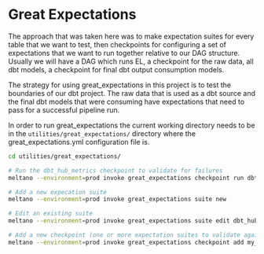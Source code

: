 # Great Expectations

The approach that was taken here was to make expectation suites for every table that we want to test, then checkpoints for configuring a set of expectations that we want to run together relative to our DAG structure.
Usually we will have a DAG which runs EL, a checkpoint for the raw data, all dbt models, a checkpoint for final dbt output consumption models.

The strategy for using great_expectations in this project is to test the boundaries of our dbt project.
The raw data that is used as a dbt source and the final dbt models that were consuming have expectations that need to pass for a successful pipeline run.


In order to run great_expectations the current working directory needs to be in the `utilities/great_expectations/` directory where the great_expectations.yml configuration file is.

```bash
cd utilities/great_expectations/

# Run the dbt_hub_metrics checkpoint to validate for failures
meltano --environment=prod invoke great_expectations checkpoint run dbt_hub_metrics

# Add a new expecation suite
meltano --environment=prod invoke great_expectations suite new

# Edit an existing suite
meltano --environment=prod invoke great_expectations suite edit dbt_hub_metrics

# Add a new checkpoint (one or more expectation suites to validate against)
meltano --environment=prod invoke great_expectations checkpoint add my_new_checkpoint
```